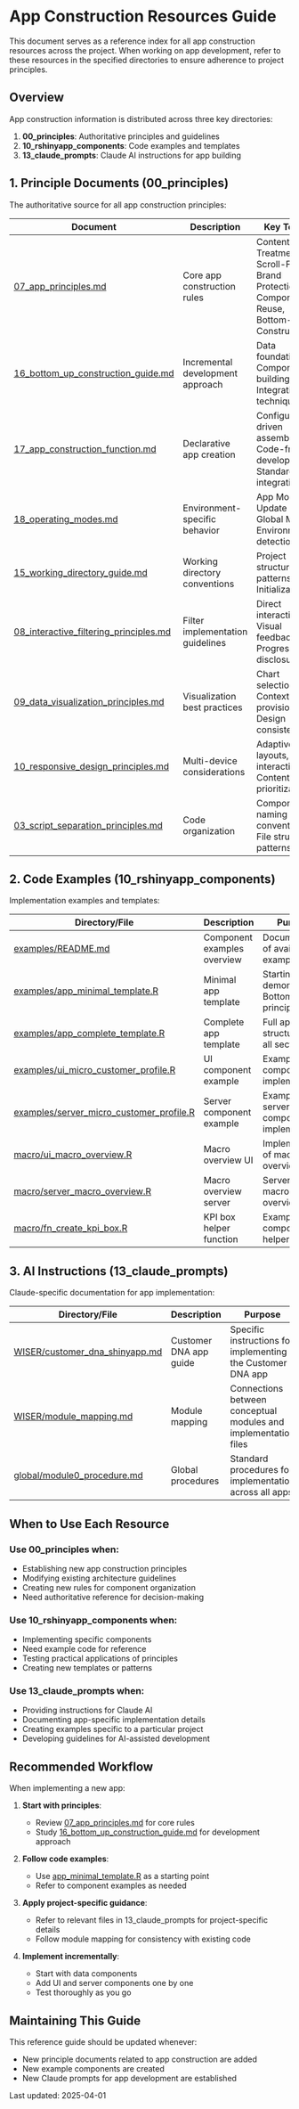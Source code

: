 # App Construction Resources Guide

This document serves as a reference index for all app construction resources across the project. When working on app development, refer to these resources in the specified directories to ensure adherence to project principles.

## Overview

App construction information is distributed across three key directories:

1. **00_principles**: Authoritative principles and guidelines
2. **10_rshinyapp_components**: Code examples and templates
3. **13_claude_prompts**: Claude AI instructions for app building

## 1. Principle Documents (00_principles)

The authoritative source for all app construction principles:

| Document | Description | Key Topics |
|----------|-------------|------------|
| [07_app_principles.md](07_app_principles.md) | Core app construction rules | Content Treatment, Scroll-Free UI, Brand Protection, Component Reuse, Bottom-Up Construction |
| [16_bottom_up_construction_guide.md](16_bottom_up_construction_guide.md) | Incremental development approach | Data foundation, Component building, Integration techniques |
| [17_app_construction_function.md](17_app_construction_function.md) | Declarative app creation | Configuration-driven assembly, Code-free development, Standardized integration |
| [18_operating_modes.md](18_operating_modes.md) | Environment-specific behavior | App Mode, Update Mode, Global Mode, Environment detection |
| [15_working_directory_guide.md](15_working_directory_guide.md) | Working directory conventions | Project structure, Path patterns, Initialization |
| [08_interactive_filtering_principles.md](08_interactive_filtering_principles.md) | Filter implementation guidelines | Direct interaction, Visual feedback, Progressive disclosure |
| [09_data_visualization_principles.md](09_data_visualization_principles.md) | Visualization best practices | Chart selection, Context provision, Design consistency |
| [10_responsive_design_principles.md](10_responsive_design_principles.md) | Multi-device considerations | Adaptive layouts, Touch interactions, Content prioritization |
| [03_script_separation_principles.md](03_script_separation_principles.md) | Code organization | Component naming conventions, File structure patterns |

## 2. Code Examples (10_rshinyapp_components)

Implementation examples and templates:

| Directory/File | Description | Purpose |
|----------------|-------------|---------|
| [examples/README.md](../10_rshinyapp_components/examples/README.md) | Component examples overview | Documentation of available examples |
| [examples/app_minimal_template.R](../10_rshinyapp_components/examples/app_minimal_template.R) | Minimal app template | Starting point demonstrating Bottom-Up principle |
| [examples/app_complete_template.R](../10_rshinyapp_components/examples/app_complete_template.R) | Complete app template | Full app structure with all sections |
| [examples/ui_micro_customer_profile.R](../10_rshinyapp_components/examples/ui_micro_customer_profile.R) | UI component example | Example of UI component implementation |
| [examples/server_micro_customer_profile.R](../10_rshinyapp_components/examples/server_micro_customer_profile.R) | Server component example | Example of server component implementation |
| [macro/ui_macro_overview.R](../10_rshinyapp_components/macro/ui_macro_overview.R) | Macro overview UI | Implementation of macro overview panel |
| [macro/server_macro_overview.R](../10_rshinyapp_components/macro/server_macro_overview.R) | Macro overview server | Server logic for macro overview panel |
| [macro/fn_create_kpi_box.R](../10_rshinyapp_components/macro/fn_create_kpi_box.R) | KPI box helper function | Example of component helper function |

## 3. AI Instructions (13_claude_prompts)

Claude-specific documentation for app implementation:

| Directory/File | Description | Purpose |
|----------------|-------------|---------|
| [WISER/customer_dna_shinyapp.md](../13_claude_prompts/WISER/customer_dna_shinyapp.md) | Customer DNA app guide | Specific instructions for implementing the Customer DNA app |
| [WISER/module_mapping.md](../13_claude_prompts/WISER/module_mapping.md) | Module mapping | Connections between conceptual modules and implementation files |
| [global/module0_procedure.md](../13_claude_prompts/global/module0_procedure.md) | Global procedures | Standard procedures for implementation across all apps |

## When to Use Each Resource

### Use 00_principles when:
- Establishing new app construction principles
- Modifying existing architecture guidelines
- Creating new rules for component organization
- Need authoritative reference for decision-making

### Use 10_rshinyapp_components when:
- Implementing specific components
- Need example code for reference
- Testing practical applications of principles
- Creating new templates or patterns

### Use 13_claude_prompts when:
- Providing instructions for Claude AI
- Documenting app-specific implementation details
- Creating examples specific to a particular project
- Developing guidelines for AI-assisted development

## Recommended Workflow

When implementing a new app:

1. **Start with principles**:
   - Review [07_app_principles.md](07_app_principles.md) for core rules
   - Study [16_bottom_up_construction_guide.md](16_bottom_up_construction_guide.md) for development approach

2. **Follow code examples**:
   - Use [app_minimal_template.R](../10_rshinyapp_components/examples/app_minimal_template.R) as a starting point
   - Refer to component examples as needed

3. **Apply project-specific guidance**:
   - Refer to relevant files in 13_claude_prompts for project-specific details
   - Follow module mapping for consistency with existing code

4. **Implement incrementally**:
   - Start with data components
   - Add UI and server components one by one
   - Test thoroughly as you go

## Maintaining This Guide

This reference guide should be updated whenever:
- New principle documents related to app construction are added
- New example components are created
- New Claude prompts for app development are established

Last updated: 2025-04-01
